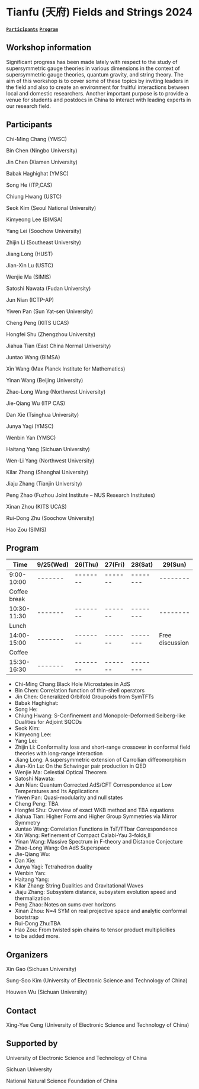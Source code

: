 # Tianfu (天府) Fields and Strings 2024
**[`Participants`](#Participants)** **[`Program`](#Program)** 
## Workshop information 
Significant progress has been made lately with respect to the study of supersymmetric gauge theories in various dimensions in the context of supersymmetric gauge theories, quantum gravity, and string theory. The aim of this workshop is to cover some of these topics by inviting leaders in the field and also to create an environment for fruitful interactions between local and domestic researchers. Another important purpose is to provide a venue for students and postdocs in China to interact with leading experts in our research field.


## Participants
Chi-Ming Chang (YMSC)

Bin Chen (Ningbo University)

Jin Chen (Xiamen University)

Babak Haghighat (YMSC)

Song He (ITP,CAS)

Chiung Hwang (USTC)

Seok Kim (Seoul National University)

Kimyeong Lee (BIMSA)

Yang Lei (Soochow University)

Zhijin Li (Southeast University)

Jiang Long (HUST)

Jian-Xin Lu (USTC)

Wenjie Ma (SIMIS)

Satoshi Nawata (Fudan University)

Jun Nian (ICTP-AP)

Yiwen Pan (Sun Yat-sen University) 

Cheng Peng (KITS UCAS)

Hongfei Shu (Zhengzhou University)

Jiahua Tian (East China Normal University)

Juntao Wang (BIMSA)

Xin Wang (Max Planck Institute for Mathematics)

Yinan Wang (Beijing University)

Zhao-Long Wang (Northwest University)

Jie-Qiang Wu (ITP CAS)

Dan Xie (Tsinghua University)

Junya Yagi (YMSC)

Wenbin Yan (YMSC)

Haitang Yang (Sichuan University)

Wen-Li Yang (Northwest University) 

Kilar Zhang (Shanghai University)

Jiaju Zhang (Tianjin University)

Peng Zhao  (Fuzhou Joint Institute – NUS Research Institutes)

Xinan Zhou (KITS UCAS)

Rui-Dong Zhu (Soochow University)

Hao Zou (SIMIS)

## Program

 Time |9/25(Wed)   | 26(Thu) |27(Fri)   | 28(Sat) | 29(Sun) |
| -------- | ------- |-------- | ------- |-------- |-------- |
| 9:00-10:00  |-------     |-------- | ------- |-------- |-------- |
|     Coffee break|
| 10:30-11:30|-------  |-------- | ------- |-------- |-------- |
|    Lunch |
| 14:00-15:00 | -------    |-------- | ------- |-------- |Free discussion |
|    Coffee |
| 15:30-16:30 |  -------   |-------- | ------- |-------- ||


- Chi-Ming Chang:Black Hole Microstates in AdS
- Bin Chen: Correlation function of thin-shell operators
- Jin Chen: Generalized Orbifold Groupoids from SymTFTs
- Babak Haghighat:
- Song He:
- Chiung Hwang: S-Confinement and Monopole-Deformed Seiberg-like Dualities for Adjoint SQCDs
- Seok Kim:
- Kimyeong Lee:
- Yang Lei: 
- Zhijin Li: Conformality loss and short-range crossover in conformal field theories with long-range interaction 
- Jiang Long: A supersymmetric extension of Carrollian diffeomorphism
- Jian-Xin Lu: On the Schwinger pair production in QED
- Wenjie Ma: Celestial Optical Theorem
- Satoshi Nawata: 
- Jun Nian: Quantum Corrected AdS/CFT Correspondence at Low Temperatures and Its Applications
- Yiwen Pan: Quasi-modularity and null states
- Cheng Peng: TBA
- Hongfei Shu: Overview of exact WKB method and TBA equations
- Jiahua Tian: Higher Form and Higher Group Symmetries via Mirror Symmetry
- Juntao Wang: Correlation Functions in TsT/TTbar Correspondence
- Xin Wang: Refinement of Compact Calabi-Yau 3-folds,II
- Yinan Wang: Massive Spectrum in F-theory and Distance Conjecture
- Zhao-Long Wang: On AdS Superspace
- Jie-Qiang Wu: 
- Dan Xie: 
- Junya Yagi: Tetrahedron duality
- Wenbin Yan:
- Haitang Yang:
- Kilar Zhang: String Dualities and Gravitational Waves
- Jiaju Zhang: Subsystem distance, subsystem evolution speed and thermalization
- Peng Zhao: Notes on sums over horizons
- Xinan Zhou: N=4 SYM on real projective space and analytic conformal bootstrap
- Rui-Dong Zhu:TBA
- Hao Zou: From twisted spin chains to tensor product multiplicities
- to be added more.

##  Organizers 
Xin Gao (Sichuan University)

Sung-Soo Kim (University of Electronic Science and Technology of China)

Houwen Wu (Sichuan University)

## Contact
Xing-Yue Ceng (University of Electronic Science and Technology of China)

## Supported by
University of Electronic Science and Technology of China

Sichuan University

National Natural Science Foundation of China

